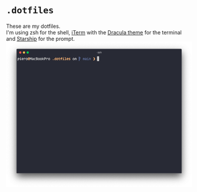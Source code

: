 # `.dotfiles`
These are my dotfiles.<br>
I'm using zsh for the shell, [iTerm](https://iterm2.com) with the [Dracula theme](https://github.com/dracula/iterm) for the terminal and [Starship](https://starship.rs/) for the prompt.
![screenshot](resources/screenshot.png)
